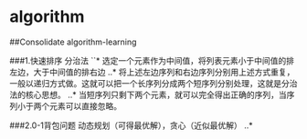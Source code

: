 # algorithm
##Consolidate algorithm-learning

###1.快速排序 分治法
``* 选定一个元素作为中间值，将列表元素小于中间值的排左边，大于中间值的排右边
..* 将上述左边序列和右边序列分别用上述方式重复，一般以递归方式做。这就可以把一个长序列分成两个短序列分别处理，这就是分治法的核心思想。
..* 当短序列只剩下两个元素，就可以完全得出正确的序列，当序列小于两个元素可以直接忽略。


###2.0-1背包问题 动态规划（可得最优解），贪心（近似最优解）
..* 
